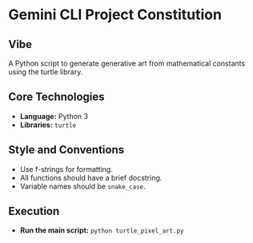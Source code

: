 # Gemini CLI Project Constitution

## Vibe
A Python script to generate generative art from mathematical constants using the turtle library.

## Core Technologies
- **Language:** Python 3
- **Libraries:** `turtle`

## Style and Conventions
- Use f-strings for formatting.
- All functions should have a brief docstring.
- Variable names should be `snake_case`.

## Execution
- **Run the main script:** `python turtle_pixel_art.py`
